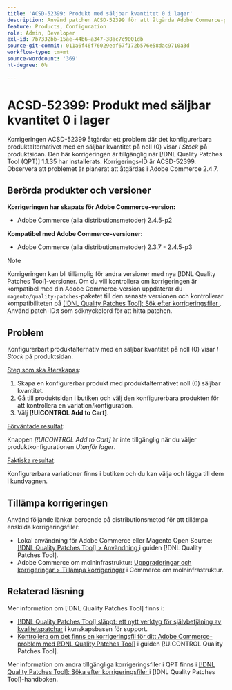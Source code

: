 ```yaml
---
title: 'ACSD-52399: Produkt med säljbar kvantitet 0 i lager'
description: Använd patchen ACSD-52399 för att åtgärda Adobe Commerce-problemet där det konfigurerbara produktalternativet med försäljningsvärdet 0 visar *I Stock* på produktsidan.
feature: Products, Configuration
role: Admin, Developer
exl-id: 7b7332bb-15ae-44b6-a347-38ac7c9001db
source-git-commit: 011a6f46f76029eaf67f172b576e58dac9710a3d
workflow-type: tm+mt
source-wordcount: '369'
ht-degree: 0%

---
```


# ACSD-52399: Produkt med säljbar kvantitet 0 i lager

Korrigeringen ACSD-52399 åtgärdar ett problem där det konfigurerbara produktalternativet med en säljbar kvantitet på noll (0) visar *I Stock* på produktsidan. Den här korrigeringen är tillgänglig när [!DNL Quality Patches Tool (QPT)] 1.1.35 har installerats. Korrigerings-ID är ACSD-52399. Observera att problemet är planerat att åtgärdas i Adobe Commerce 2.4.7.

## Berörda produkter och versioner

**Korrigeringen har skapats för Adobe Commerce-version:**

* Adobe Commerce (alla distributionsmetoder) 2.4.5-p2

**Kompatibel med Adobe Commerce-versioner:**

* Adobe Commerce (alla distributionsmetoder) 2.3.7 - 2.4.5-p3

>[!NOTE]
>
>Korrigeringen kan bli tillämplig för andra versioner med nya [!DNL Quality Patches Tool]-versioner. Om du vill kontrollera om korrigeringen är kompatibel med din Adobe Commerce-version uppdaterar du `magento/quality-patches`-paketet till den senaste versionen och kontrollerar kompatibiliteten på [[!DNL Quality Patches Tool]: Sök efter korrigeringsfiler ](https://experienceleague.adobe.com/tools/commerce-quality-patches/index.html?lang=sv-SE). Använd patch-ID:t som söknyckelord för att hitta patchen.

## Problem

Konfigurerbart produktalternativ med en säljbar kvantitet på noll (0) visar *I Stock* på produktsidan.

<u>Steg som ska återskapas</u>:

1. Skapa en konfigurerbar produkt med produktalternativet noll (0) säljbar kvantitet.
1. Gå till produktsidan i butiken och välj den konfigurerbara produkten för att kontrollera en variation/konfiguration.
1. Välj **[!UICONTROL Add to Cart]**.

<u>Förväntade resultat</u>:

Knappen *[!UICONTROL Add to Cart]* är inte tillgänglig när du väljer produktkonfigurationen *Utanför lager*.

<u>Faktiska resultat</u>:

Konfigurerbara variationer finns i butiken och du kan välja och lägga till dem i kundvagnen.

## Tillämpa korrigeringen

Använd följande länkar beroende på distributionsmetod för att tillämpa enskilda korrigeringsfiler:

* Lokal användning för Adobe Commerce eller Magento Open Source: [[!DNL Quality Patches Tool] > Användning ](/help/tools/quality-patches-tool/usage.md) i guiden [!DNL Quality Patches Tool].
* Adobe Commerce om molninfrastruktur: [Uppgraderingar och korrigeringar > Tillämpa korrigeringar](https://experienceleague.adobe.com/docs/commerce-cloud-service/user-guide/develop/upgrade/apply-patches.html?lang=sv-SE) i Commerce om molninfrastruktur.

## Relaterad läsning

Mer information om [!DNL Quality Patches Tool] finns i:

* [[!DNL Quality Patches Tool] släppt: ett nytt verktyg för självbetjäning av kvalitetspatchar](https://experienceleague.adobe.com/sv/docs/commerce-operations/tools/quality-patches-tool/quality-patches-tool-to-self-serve-quality-patches) i kunskapsbasen för support.
* [Kontrollera om det finns en korrigeringsfil för ditt Adobe Commerce-problem med  [!DNL Quality Patches Tool]](/help/tools/quality-patches-tool/patches-available-in-qpt/check-patch-for-magento-issue-with-magento-quality-patches.md) i guiden [!UICONTROL Quality Patches Tool].


Mer information om andra tillgängliga korrigeringsfiler i QPT finns i [[!DNL Quality Patches Tool]: Söka efter korrigeringsfiler ](https://experienceleague.adobe.com/tools/commerce-quality-patches/index.html?lang=sv-SE) i [!DNL Quality Patches Tool]-handboken.
